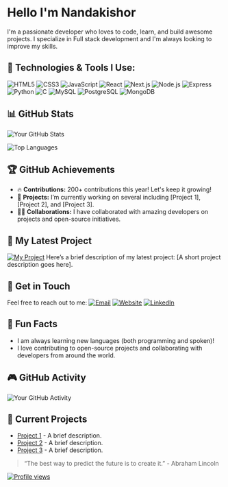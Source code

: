 # Hello I'm Nandakishor 

I'm a passionate developer who loves to code, learn, and build awesome projects. I specialize in Full stack development and I'm always looking to improve my skills.

## 🔧 Technologies & Tools I Use:

![HTML5](https://img.shields.io/badge/-HTML5-FF6A00?style=flat&logo=html5&logoColor=white)
![CSS3](https://img.shields.io/badge/-CSS3-1572B6?style=flat&logo=css3&logoColor=white)
![JavaScript](https://img.shields.io/badge/-JavaScript-F7DF1E?style=flat&logo=javascript&logoColor=black)
![React](https://img.shields.io/badge/-React-61DAFB?style=flat&logo=react&logoColor=black)
![Next.js](https://img.shields.io/badge/-Next.js-000000?style=flat&logo=next.js&logoColor=white)
![Node.js](https://img.shields.io/badge/-Node.js-339933?style=flat&logo=node.js&logoColor=white)
![Express](https://img.shields.io/badge/-Express-000000?style=flat&logo=express&logoColor=white)
![Python](https://img.shields.io/badge/-Python-3776AB?style=flat&logo=python&logoColor=white)
![C](https://img.shields.io/badge/-C-A8B9CC?style=flat&logo=c&logoColor=black)
![MySQL](https://img.shields.io/badge/-MySQL-4479A1?style=flat&logo=mysql&logoColor=white)
![PostgreSQL](https://img.shields.io/badge/-PostgreSQL-336791?style=flat&logo=postgresql&logoColor=white)
![MongoDB](https://img.shields.io/badge/-MongoDB-47A248?style=flat&logo=mongodb&logoColor=white)

## 📊 GitHub Stats

![Your GitHub Stats](https://github-readme-stats.vercel.app/api?username=SilentCodeSage&show_icons=true&hide_title=true&count_private=true&hide=prs&theme=radical)

![Top Languages](https://github-readme-stats.vercel.app/api/top-langs/?username=SilentCodeSage&layout=compact&theme=radical)

## 🏆 GitHub Achievements

- 🔥 **Contributions:** 200+ contributions this year! Let's keep it growing! 
- 🌱 **Projects:** I’m currently working on several including [Project 1], [Project 2], and [Project 3].
- 👨‍💻 **Collaborations:** I have collaborated with amazing developers on projects and open-source initiatives.

## 🚀 My Latest Project

[![My Project](https://img.shields.io/badge/Project-Name-green?style=flat-square)](https://github.com/yourusername/yourproject)
Here’s a brief description of my latest project: [A short project description goes here].

## 📧 Get in Touch

Feel free to reach out to me:
<a href="mailto:nandunandakishor345@gmail.com"><img src="https://img.shields.io/badge/Email-Email-red?style=for-the-badge&logo=gmail&logoColor=white" alt="Email"/></a>
<a href="https://silentcodesage.github.io/PersonalWebsite/"><img src="https://img.shields.io/badge/Website-Website-blue?style=for-the-badge&logo=google-chrome&logoColor=white" alt="Website"/></a>
<a href="https://www.linkedin.com/in/nandakishor-a-s-3b765a23a/"><img src="https://img.shields.io/badge/LinkedIn-LinkedIn-blue?style=for-the-badge&logo=linkedin&logoColor=white" alt="LinkedIn"/></a>

## 🎉 Fun Facts

- I am always learning new languages (both programming and spoken)!
- I love contributing to open-source projects and collaborating with developers from around the world.

## 🎮 GitHub Activity

![Your GitHub Activity](https://github-readme-activity-graph.cyclic.app/graph?username=SilentCodeSage&theme=github)


## 💼 Current Projects

- [Project 1](https://github.com/yourusername/project1) - A brief description.
- [Project 2](https://github.com/yourusername/project2) - A brief description.
- [Project 3](https://github.com/yourusername/project3) - A brief description.

> “The best way to predict the future is to create it.” - Abraham Lincoln

[![Profile views](https://komarev.com/ghpvc/?username=SilentCodeSage)](https://github.com/SilentCodeSage)
